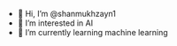 - 👋 Hi, I’m @shanmukhzayn1
- 👀 I’m interested in AI
- 🌱 I’m currently learning machine learning 



<!---
shanmukhzayn1/shanmukhzayn1 is a ✨ special ✨ repository because its `README.md` (this file) appears on your GitHub profile.
You can click the Preview link to take a look at your changes.
--->
